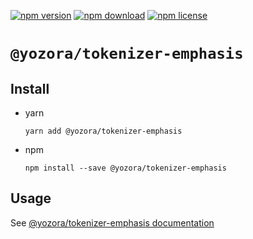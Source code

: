 [![npm version](https://img.shields.io/npm/v/@yozora/tokenizer-emphasis.svg)](https://www.npmjs.com/package/@yozora/tokenizer-emphasis)
[![npm download](https://img.shields.io/npm/dm/@yozora/tokenizer-emphasis.svg)](https://www.npmjs.com/package/@yozora/tokenizer-emphasis)
[![npm license](https://img.shields.io/npm/l/@yozora/tokenizer-emphasis.svg)](https://www.npmjs.com/package/@yozora/tokenizer-emphasis)


# `@yozora/tokenizer-emphasis`

## Install

  * yarn

    ```console
    yarn add @yozora/tokenizer-emphasis
    ```

  * npm

    ```console
    npm install --save @yozora/tokenizer-emphasis
    ```

## Usage

  See [@yozora/tokenizer-emphasis documentation](https://yozora.guanghechen.com/docs/package/tokenizer-emphasis)
